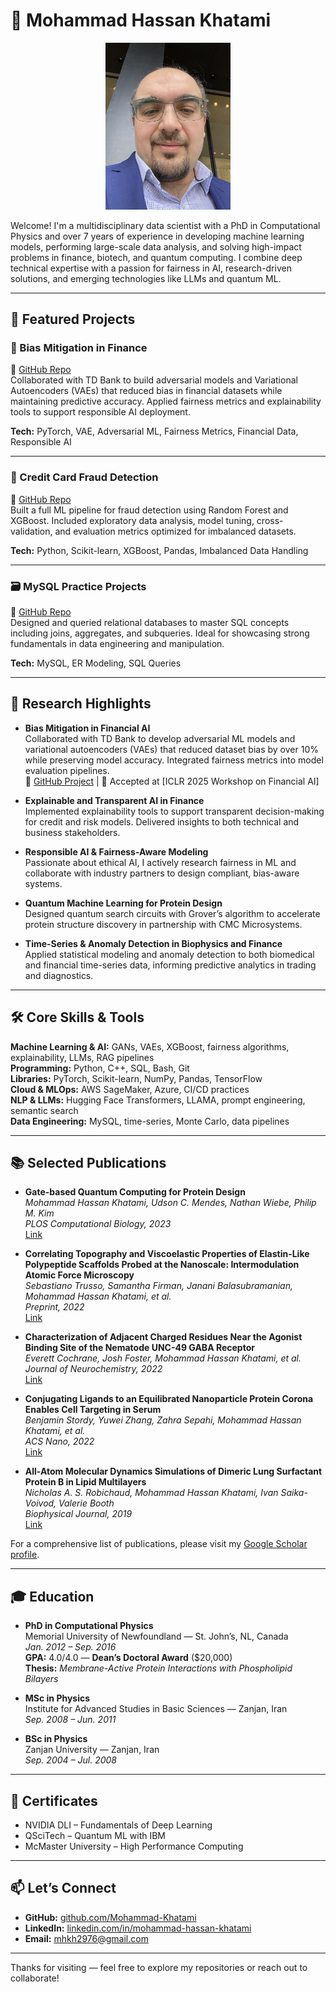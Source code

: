 # 👋 Mohammad Hassan Khatami

<p align="center">
  <img src="https://github.com/Mohammad-Khatami/photo/raw/main/photo_2025-04-15_11-19-18.jpg" alt="Mohammad Hassan Khatami" width="200"/>
</p>

Welcome! I'm a multidisciplinary data scientist with a PhD in Computational Physics and over 7 years of experience in developing machine learning models, performing large-scale data analysis, and solving high-impact problems in finance, biotech, and quantum computing. I combine deep technical expertise with a passion for fairness in AI, research-driven solutions, and emerging technologies like LLMs and quantum ML.

---

## 🚀 Featured Projects

### 🧠 Bias Mitigation in Finance  
🔗 [GitHub Repo](https://github.com/Mohammad-Khatami/GANs_muliple_SF_fairness)  
Collaborated with TD Bank to build adversarial models and Variational Autoencoders (VAEs) that reduced bias in financial datasets while maintaining predictive accuracy. Applied fairness metrics and explainability tools to support responsible AI deployment.

**Tech:** PyTorch, VAE, Adversarial ML, Fairness Metrics, Financial Data, Responsible AI

---

### 🔐 Credit Card Fraud Detection  
🔗 [GitHub Repo](https://github.com/Mohammad-Khatami/fraud-detection-project)  
Built a full ML pipeline for fraud detection using Random Forest and XGBoost. Included exploratory data analysis, model tuning, cross-validation, and evaluation metrics optimized for imbalanced datasets.

**Tech:** Python, Scikit-learn, XGBoost, Pandas, Imbalanced Data Handling

---

### 🗃️ MySQL Practice Projects  
🔗 [GitHub Repo](https://github.com/Mohammad-Khatami/MySQL-tutorial)  
Designed and queried relational databases to master SQL concepts including joins, aggregates, and subqueries. Ideal for showcasing strong fundamentals in data engineering and manipulation.

**Tech:** MySQL, ER Modeling, SQL Queries

---

## 🧪 Research Highlights

- **Bias Mitigation in Financial AI**  
  Collaborated with TD Bank to develop adversarial ML models and variational autoencoders (VAEs) that reduced dataset bias by over 10% while preserving model accuracy. Integrated fairness metrics into model evaluation pipelines.  
  🔗 [GitHub Project](https://github.com/Mohammad-Khatami/GANs_muliple_SF_fairness) | 📝 Accepted at [ICLR 2025 Workshop on Financial AI]

- **Explainable and Transparent AI in Finance**  
  Implemented explainability tools to support transparent decision-making for credit and risk models. Delivered insights to both technical and business stakeholders.

- **Responsible AI & Fairness-Aware Modeling**  
  Passionate about ethical AI, I actively research fairness in ML and collaborate with industry partners to design compliant, bias-aware systems.

- **Quantum Machine Learning for Protein Design**  
  Designed quantum search circuits with Grover’s algorithm to accelerate protein structure discovery in partnership with CMC Microsystems.

- **Time-Series & Anomaly Detection in Biophysics and Finance**  
  Applied statistical modeling and anomaly detection to both biomedical and financial time-series data, informing predictive analytics in trading and diagnostics.

---

## 🛠️ Core Skills & Tools

**Machine Learning & AI:** GANs, VAEs, XGBoost, fairness algorithms, explainability, LLMs, RAG pipelines  
**Programming:** Python, C++, SQL, Bash, Git  
**Libraries:** PyTorch, Scikit-learn, NumPy, Pandas, TensorFlow  
**Cloud & MLOps:** AWS SageMaker, Azure, CI/CD practices  
**NLP & LLMs:** Hugging Face Transformers, LLAMA, prompt engineering, semantic search  
**Data Engineering:** MySQL, time-series, Monte Carlo, data pipelines

---

## 📚 Selected Publications

- **Gate-based Quantum Computing for Protein Design**  
  *Mohammad Hassan Khatami, Udson C. Mendes, Nathan Wiebe, Philip M. Kim*  
  *PLOS Computational Biology, 2023*  
  [Link](https://journals.plos.org/ploscompbiol/article?id=10.1371/journal.pcbi.1011033)

- **Correlating Topography and Viscoelastic Properties of Elastin-Like Polypeptide Scaffolds Probed at the Nanoscale: Intermodulation Atomic Force Microscopy**  
  *Sebastiano Trusso, Samantha Firman, Janani Balasubramanian, Mohammad Hassan Khatami, et al.*  
  *Preprint, 2022*  
  [Link](https://www.researchgate.net/publication/363493456)

- **Characterization of Adjacent Charged Residues Near the Agonist Binding Site of the Nematode UNC-49 GABA Receptor**  
  *Everett Cochrane, Josh Foster, Mohammad Hassan Khatami, et al.*  
  *Journal of Neurochemistry, 2022*  
  [Link](https://www.researchgate.net/publication/363493456)

- **Conjugating Ligands to an Equilibrated Nanoparticle Protein Corona Enables Cell Targeting in Serum**  
  *Benjamin Stordy, Yuwei Zhang, Zahra Sepahi, Mohammad Hassan Khatami, et al.*  
  *ACS Nano, 2022*  
  [Link](https://www.researchgate.net/publication/363493456)

- **All-Atom Molecular Dynamics Simulations of Dimeric Lung Surfactant Protein B in Lipid Multilayers**  
  *Nicholas A. S. Robichaud, Mohammad Hassan Khatami, Ivan Saika-Voivod, Valerie Booth*  
  *Biophysical Journal, 2019*  
  [Link](https://www.ncbi.nlm.nih.gov/pmc/articles/PMC6719169/)

For a comprehensive list of publications, please visit my [Google Scholar profile](https://scholar.google.ca/citations?user=pZlvACoAAAAJ&hl=en).

---

## 🎓 Education

- **PhD in Computational Physics**  
  Memorial University of Newfoundland — St. John’s, NL, Canada  
  *Jan. 2012 – Sep. 2016*  
  **GPA:** 4.0/4.0 — **Dean’s Doctoral Award** ($20,000)  
  **Thesis:** *Membrane-Active Protein Interactions with Phospholipid Bilayers*

- **MSc in Physics**  
  Institute for Advanced Studies in Basic Sciences — Zanjan, Iran  
  *Sep. 2008 – Jun. 2011*

- **BSc in Physics**  
  Zanjan University — Zanjan, Iran  
  *Sep. 2004 – Jul. 2008*
  
---

## 📜 Certificates

- NVIDIA DLI – Fundamentals of Deep Learning  
- QSciTech – Quantum ML with IBM  
- McMaster University – High Performance Computing

---

## 📫 Let’s Connect

- **GitHub:** [github.com/Mohammad-Khatami](https://github.com/Mohammad-Khatami)  
- **LinkedIn:** [linkedin.com/in/mohammad-hassan-khatami](https://linkedin.com/in/mohammad-hassan-khatami)  
- **Email:** mhkh2976@gmail.com  

---

Thanks for visiting — feel free to explore my repositories or reach out to collaborate!
